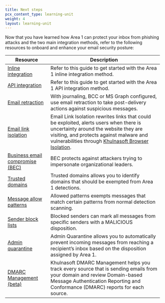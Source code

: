 ```yaml
---
title: Next steps
pcx_content_type: learning-unit
weight: 4
layout: learning-unit
---
```


Now that you have learned how Area 1 can protect your inbox from phishing attacks and the two main integration methods, refer to the following resources to onboard and enhance your email security posture:

| Resource | Description | 
| --- | --- |
| [Inline integration](/email-security/deployment/inline/setup/) | Refer to this guide to get started with the Area 1 inline integration method. |
| [API integration](/email-security/deployment/api/setup/) | Refer to this guide to get started with the Area 1 API integration method. |
| [Email retraction](/email-security/email-configuration/retract-settings/) | With journaling, BCC or MS Graph configured, use email retraction to take post-delivery actions against suspicious messages. |
| [Email link isolation](/email-security/email-configuration/email-policies/link-actions/#email-link-isolation) | Email Link Isolation rewrites links that could be exploited, alerts users when there is uncertainty around the website they are visiting, and protects against malware and vulnerabilities through [Khulnasoft Browser Isolation](/cloudflare-one/policies/browser-isolation/). | 
| [Business email compromise (BEC)](/email-security/email-configuration/enhanced-detections/business-email-compromise/) | BEC protects against attackers trying to impersonate organizational leaders. |
| [Trusted domains](/email-security/email-configuration/lists/trusted-domains/) | Trusted domains allows you to identify domains that should be exempted from Area 1 detections. |
| [Message allow patterns](/email-security/email-configuration/lists/allowed-patterns/) | Allowed patterns exempts messages that match certain patterns from normal detection scanning. |
| [Sender block lists](/email-security/email-configuration/lists/block-list/) | Blocked senders can mark all messages from specific senders with a MALICIOUS disposition. |
| [Admin quarantine](/email-security/email-configuration/admin-quarantine/) | Admin Quarantine allows you to automatically prevent incoming messages from reaching a recipient’s inbox based on the disposition assigned by Area 1. |
| [DMARC Management (beta)](/dmarc-management/) | Khulnasoft DMARC Management helps you track every source that is sending emails from your domain and review Domain-based Message Authentication Reporting and Conformance (DMARC) reports for each source. |

